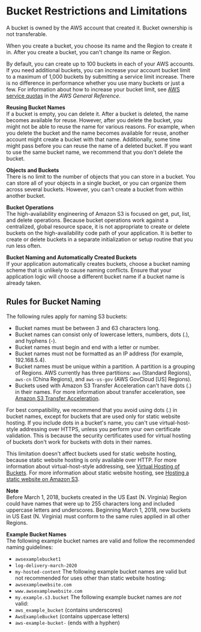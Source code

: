 # Bucket Restrictions and Limitations<a name="BucketRestrictions"></a>

A bucket is owned by the AWS account that created it\. Bucket ownership is not transferable\.

When you create a bucket, you choose its name and the Region to create it in\. After you create a bucket, you can't change its name or Region\.

By default, you can create up to 100 buckets in each of your AWS accounts\. If you need additional buckets, you can increase your account bucket limit to a maximum of 1,000 buckets by submitting a service limit increase\. There is no difference in performance whether you use many buckets or just a few\. For information about how to increase your bucket limit, see [AWS service quotas](https://docs.aws.amazon.com/general/latest/gr/aws_service_limits.html) in the *AWS General Reference*\. 

**Reusing Bucket Names**  
If a bucket is empty, you can delete it\. After a bucket is deleted, the name becomes available for reuse\. However, after you delete the bucket, you might not be able to reuse the name for various reasons\. For example, when you delete the bucket and the name becomes available for reuse, another account might create a bucket with that name\. Additionally, some time might pass before you can reuse the name of a deleted bucket\. If you want to use the same bucket name, we recommend that you don't delete the bucket\. 

**Objects and Buckets**  
There is no limit to the number of objects that you can store in a bucket\. You can store all of your objects in a single bucket, or you can organize them across several buckets\. However, you can't create a bucket from within another bucket\.

**Bucket Operations**  
The high\-availability engineering of Amazon S3 is focused on get, put, list, and delete operations\. Because bucket operations work against a centralized, global resource space, it is not appropriate to create or delete buckets on the high\-availability code path of your application\. It is better to create or delete buckets in a separate initialization or setup routine that you run less often\. 

**Bucket Naming and Automatically Created Buckets**  
If your application automatically creates buckets, choose a bucket naming scheme that is unlikely to cause naming conflicts\. Ensure that your application logic will choose a different bucket name if a bucket name is already taken\.

## Rules for Bucket Naming<a name="bucketnamingrules"></a>

The following rules apply for naming S3 buckets:
+ Bucket names must be between 3 and 63 characters long\.
+ Bucket names can consist only of lowercase letters, numbers, dots \(\.\), and hyphens \(\-\)\.
+ Bucket names must begin and end with a letter or number\.
+ Bucket names must not be formatted as an IP address \(for example, 192\.168\.5\.4\)\.
+ Bucket names must be unique within a partition\. A partition is a grouping of Regions\. AWS currently has three partitions: `aws` \(Standard Regions\), `aws-cn` \(China Regions\), and `aws-us-gov` \(AWS GovCloud \[US\] Regions\)\.
+ Buckets used with Amazon S3 Transfer Acceleration can't have dots \(\.\) in their names\. For more information about transfer acceleration, see [Amazon S3 Transfer Acceleration](transfer-acceleration.md)\.

For best compatibility, we recommend that you avoid using dots \(\.\) in bucket names, except for buckets that are used only for static website hosting\. If you include dots in a bucket's name, you can't use virtual\-host\-style addressing over HTTPS, unless you perform your own certificate validation\. This is because the security certificates used for virtual hosting of buckets don't work for buckets with dots in their names\. 

This limitation doesn't affect buckets used for static website hosting, because static website hosting is only available over HTTP\. For more information about virtual\-host\-style addressing, see [Virtual Hosting of Buckets](VirtualHosting.md)\. For more information about static website hosting, see [Hosting a static website on Amazon S3](WebsiteHosting.md)\.

**Note**  
Before March 1, 2018, buckets created in the US East \(N\. Virginia\) Region could have names that were up to 255 characters long and included uppercase letters and underscores\. Beginning March 1, 2018, new buckets in US East \(N\. Virginia\) must conform to the same rules applied in all other Regions\.

**Example Bucket Names**  
The following example bucket names are valid and follow the recommended naming guidelines:  
+ `awsexamplebucket1`
+ `log-delivery-march-2020`
+ `my-hosted-content`
The following example bucket names are valid but not recommended for uses other than static website hosting:  
+ `awsexamplewebsite.com`
+ `www.awsexamplewebsite.com`
+ `my.example.s3.bucket`
The following example bucket names are *not* valid:  
+ `aws_example_bucket` \(contains underscores\)
+ `AwsExampleBucket` \(contains uppercase letters\)
+ `aws-example-bucket-` \(ends with a hyphen\)